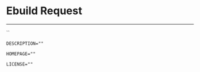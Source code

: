 # Ebuild Request

<!--
NOTE: Everything you see between the arrows will not be outputted. MAKE SURE YOU WRITE *OUTSIDE* THE ARROWS.
-->

---

<!--
Provide the category/package of the program you are requesting between the quotes, for example:

`www-client/icecat"`
-->

``

<!--
Provide a description of the program you are requesting between the quotes, for example:

`DESCRIPTION="GNU IceCat Web Browser"`
-->

`DESCRIPTION=""`

<!--
Provide the homepage of the program you are requesting between the quotes, for example:

`HOMEPAGE="https://www.gnu.org/software/gnuzilla"`.
-->

`HOMEPAGE=""`

<!--
Provide the license of the program you are requesting between the quotes, for example:

`LICENSE="GPLv2"`
-->

`LICENSE=""`

<!--
OPTIONAL: if you have a reference ebuild, feel free to share it with us so we can base our ebuild on it.
-->
